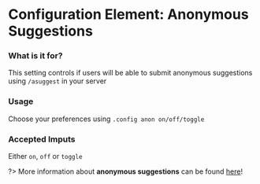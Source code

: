 # Configuration Element: Anonymous Suggestions 

### What is it for?
This setting controls if users will be able to submit anonymous suggestions using `/asuggest` in your server

### Usage
Choose your preferences using `.config anon on/off/toggle`

### Accepted Imputs
Either `on`, `off` or `toggle`

?> More information about **anonymous suggestions** can be found [here](/articles/anonymoussuggestions.md)!
